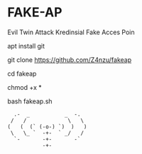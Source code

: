 # FAKE-AP

Evil Twin Attack Kredinsial Fake Acces Poin

apt install git

git clone https://github.com/Z4nzu/fakeap

cd fakeap

chmod +x *

bash fakeap.sh

      .-  _           _  -.
     /   /             \   \
    (   (  (` (-o-) `)  )   )
     \   \_ `  -+-  ` _/   /
      `-       -+-       -`
               -+- 
